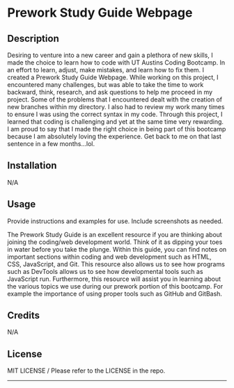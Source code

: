 # Prework Study Guide Webpage

## Description

Desiring to venture into a new career and gain a plethora of new skills, I made the choice to learn how to code with UT Austins Coding Bootcamp.
In an effort to learn, adjust, make mistakes, and learn how to fix them. I created a Prework Study Guide Webpage.
While working on this project, I encountered many challenges, but was able to take the time to work backward, think, research, and ask questions to help me proceed in my project. Some of the problems that I encountered dealt with the creation of new branches within my directory. I also had to review my work many times to ensure I was using the correct syntax in my code. Through this project, I learned that coding is challenging and yet at the same time very rewarding. I am proud to say that I made the right choice in being part of this bootcamp because I am absolutely loving the experience. Get back to me on that last sentence in a few months...lol. 




## Installation

N/A

## Usage

Provide instructions and examples for use. Include screenshots as needed.

The Prework Study Guide is an excellent resource if you are thinking about joining the coding/web development world. Think of it as dipping your toes in water before you take the plunge. Within this guide, you can find notes on important sections within coding and web development such as HTML, CSS, JavaScript, and Git. This resource also allows us to see how programs such as DevTools allows us to see how developmental tools such as JavaScript run. Furthermore, this resource will assist you in learning about the various topics we use during our prework portion of this bootcamp. For example the importance of using proper tools such as  GitHub and GitBash.

## Credits

N/A

## License

MIT LICENSE / Please refer to the LICENSE in the repo.

---


